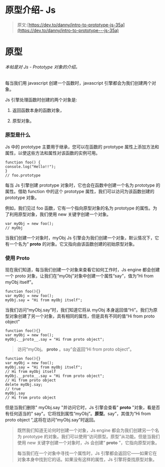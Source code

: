 # 原型介绍- Js

> 原文:[https://dev.to/danny/intro-to-prototype-js-35a](https://dev.to/danny/intro-to-prototype---js-35a)

# 原型

###### 本帖是对 Js - Prototype 对象的介绍。

每当我们用 javascript 创建一个函数时，javascript 引擎都会为我们创建两个对象。

Js 引擎处理函数时创建的两个对象是:

1.  返回函数本身的函数对象，

2.  原型对象。

### 原型是什么

Js 中的 prototype 主要用于继承，您可以在函数的 prototype 属性上添加方法和属性，以使这些方法和属性对该函数的实例可用。

```
function foo() {
console.log("Hello!!");
}
// foo.prototype 
```

每当 Js 引擎创建 prototype 对象时，它也会在函数中创建一个名为 prototype 的属性。借助 function 中的这个 prototype 属性，我们可以访问为该函数创建的 prototype 对象。

例如，我们见过 foo 函数，它有一个指向原型对象的名为 prototype 的属性。为了利用原型对象，我们使用 new 关键字创建一个对象。

```
var myObj = new foo();
// myObj 
```

当我们创建一个对象时，myObj Js 引擎会为我们创建一个对象，默认情况下，它有一个名为“ **proto** 的对象。它又指向由该函数创建的初始原型对象。

### 使用 Proto

现在我们知道，每当我们创建一个对象来查看它如何工作时，Js engine 都会创建一个 proto 对象，让我们在“myObj”对象中创建一个属性“say”，值为“Hi from myObj itself”。

```
function foo(){}
var myObj = new foo();
myObj.say = "Hi from myObj itself"; 
```

当我们访问“myObj.say”时，我们知道它将从 myObj 本身返回值“Hi”。我们为原型对象创建了另一个对象，具有相同的属性，但是具有不同的值“Hi from proto object”

```
function foo(){}
var myObj = new foo();
myObj.__proto__.say = "Hi from proto object"; 
```

> 访问“myObj。 **proto** 。say”会返回“Hi from proto object”。

```
function foo(){}
var myObj = new foo();
myObj.say = "Hi from myObj itself";
// Hi from myObj itself
myObj.__proto__.say = "Hi from proto object";
// Hi from proto object
delete myObj.say;
// true
myObj.say
// Hi from proto object 
```

但是当我们删除" myObj.say "并访问它时，Js 引擎会查看" **proto** "对象，看是否有任何适当的" say"。它将找到属性“myObj”。**原型**。say”，其值为“Hi from proto object ”,这将在访问“myObj.say”时返回。

> 既然我们知道无论何时创建一个对象，Js engine 都会为我们创建另一个名为 prototype 的对象。我们可以使用“访问原型。原型”从功能。但是当我们使用 new 关键字创建一个对象时，Js 会创建“ **proto** ”，它指向原型对象。
> 
> 每当我们在一个对象中寻找一个属性时，Js 引擎都会返回它——如果它在对象本身中找到它的话。如果没有这样的属性，Js 引擎将查找原型对象。